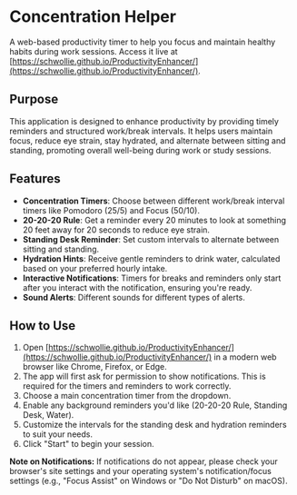 # Concentration Helper

A web-based productivity timer to help you focus and maintain healthy habits during work sessions. Access it live at [https://schwollie.github.io/ProductivityEnhancer/](https://schwollie.github.io/ProductivityEnhancer/).

## Purpose

This application is designed to enhance productivity by providing timely reminders and structured work/break intervals. It helps users maintain focus, reduce eye strain, stay hydrated, and alternate between sitting and standing, promoting overall well-being during work or study sessions.

## Features

-   **Concentration Timers**: Choose between different work/break interval timers like Pomodoro (25/5) and Focus (50/10).
-   **20-20-20 Rule**: Get a reminder every 20 minutes to look at something 20 feet away for 20 seconds to reduce eye strain.
-   **Standing Desk Reminder**: Set custom intervals to alternate between sitting and standing.
-   **Hydration Hints**: Receive gentle reminders to drink water, calculated based on your preferred hourly intake.
-   **Interactive Notifications**: Timers for breaks and reminders only start after you interact with the notification, ensuring you're ready.
-   **Sound Alerts**: Different sounds for different types of alerts.

## How to Use

1.  Open [https://schwollie.github.io/ProductivityEnhancer/](https://schwollie.github.io/ProductivityEnhancer/) in a modern web browser like Chrome, Firefox, or Edge.
2.  The app will first ask for permission to show notifications. This is required for the timers and reminders to work correctly.
3.  Choose a main concentration timer from the dropdown.
4.  Enable any background reminders you'd like (20-20-20 Rule, Standing Desk, Water).
5.  Customize the intervals for the standing desk and hydration reminders to suit your needs.
6.  Click "Start" to begin your session.

**Note on Notifications:** If notifications do not appear, please check your browser's site settings and your operating system's notification/focus settings (e.g., "Focus Assist" on Windows or "Do Not Disturb" on macOS).